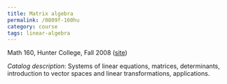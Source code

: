 ```yaml
---
title: Matrix algebra
permalink: /0809f-160hu
category: course
tags: linear-algebra
---
```


Math 160, Hunter College, Fall 2008 ([site](http://math.boisestate.edu/~scoskey/courses/0809f-160hu))<!--more-->

*Catalog description*: Systems of linear equations, matrices, determinants, introduction to vector spaces and linear transformations, applications.
